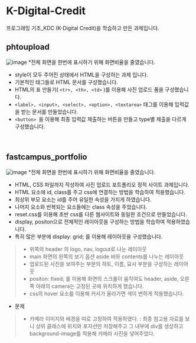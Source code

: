 # K-Digital-Credit
프로그래밍 기초_KDC (K-Digital Credit)을 학습하고 만든 과제입니다. 

## phtoupload

![image](https://user-images.githubusercontent.com/88040158/154393513-6627644e-d82e-4953-9c58-dd43333758c3.png)
*전체 화면을 한번에 표시하기 위해 화면비율을 줄였습니다. 
<br>
- style이 모두 주어진 상태에서 HTML을 구성하는 과제 입니다. 
- 기본적인 태그들로 HTML 문서를 구성했습니다. 
- HTML의 표 만들기( `<tr>, <th>, <td>` )를 이용해 사진 업로드 폼을 구성했습니다.
- `<label>, <input>, <select>, <option>, <textarea>` 태그를 이용해 입력값을 받는 문서를 만들었습니다. 
- `<button> `을 이용해 최종 입력값 제출하는 버튼을 만들고 type별 제출을  다르게 구성했습니다. 

<BR>

## fastcampus_portfolio


![image](https://user-images.githubusercontent.com/88040158/154393811-6984edf2-e992-4c5c-8a1a-1ca77f4d8ca3.png)
*전체 화면을 한번에 표시하기 위해 화면비율을 줄였습니다. 
<br>
- HTML, CSS 파일까지 작성하여 사진 업로드 포트폴리오 정적 사이트 과제입니다. 
- HTML 요소에 id, class를 주고 css에 연결하는 방법을 학습하여 적용했습니다.
- 최상위 부모 요소는 id를 주어 유일한 속성을 가지게 하였습니다.
- 나머지 요소와 반복되는 요소들에는 class 속성을 주었습니다.
- reset.css를 이용해 초반 css를 다른 웹사이트와 동일한 조건으로 만들었습니다. 
- display, positon으로 전체적인 레이아웃을 구성하는 방법을 학습하여 적용하였습니다.
- 특히 많은 부분에 display: grid; 를 이용해 레이아웃을 구성했습니다.
> - 위쪽의 header 의 logo, nav, logout로 나눈 레이아웃
> - main 화면의 왼쪽의 보기 옵션 aside 바와 contents를 나누는 레이아웃
> - 업로드된 사진을 보여주는 부분의 하트, 이름, 묘사 부분을 구성하는 레이아웃
> - positon: fixed; 를 이용해 화면의 스크롤이 움직여도 header, aside, 오른쪽 아래의 camera는 고정된 곳에 위치하게 했습니다.
> - css의 hover 요소를 이용해 커서가 올라가면 색이 변하게 적용했습니다.

- 문제
> - 카메라 이미지와 배경을 따로 고정하여 적용하였다.
> : 최종 참고용 자료를 보니 상위 클래스에 위치와 포지션만 저장해주고 그 내부에 div를 생성하고 background-image를 적용해 카메라 사진을 넣어주었다. 
  <br>
